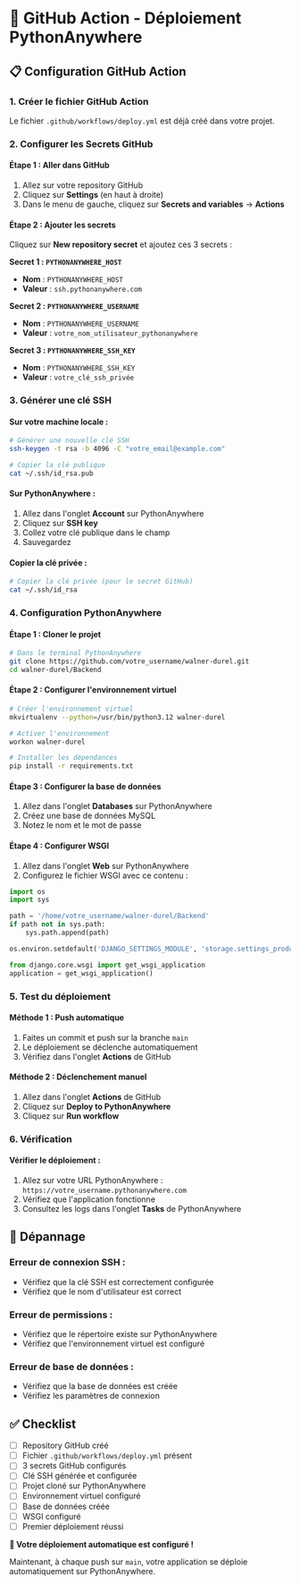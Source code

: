 # 🚀 GitHub Action - Déploiement PythonAnywhere

## 📋 Configuration GitHub Action

### 1. Créer le fichier GitHub Action
Le fichier `.github/workflows/deploy.yml` est déjà créé dans votre projet.

### 2. Configurer les Secrets GitHub

#### **Étape 1 : Aller dans GitHub**
1. Allez sur votre repository GitHub
2. Cliquez sur **Settings** (en haut à droite)
3. Dans le menu de gauche, cliquez sur **Secrets and variables** → **Actions**

#### **Étape 2 : Ajouter les secrets**
Cliquez sur **New repository secret** et ajoutez ces 3 secrets :

**Secret 1 : `PYTHONANYWHERE_HOST`**
- **Nom** : `PYTHONANYWHERE_HOST`
- **Valeur** : `ssh.pythonanywhere.com`

**Secret 2 : `PYTHONANYWHERE_USERNAME`**
- **Nom** : `PYTHONANYWHERE_USERNAME`
- **Valeur** : `votre_nom_utilisateur_pythonanywhere`

**Secret 3 : `PYTHONANYWHERE_SSH_KEY`**
- **Nom** : `PYTHONANYWHERE_SSH_KEY`
- **Valeur** : `votre_clé_ssh_privée`

### 3. Générer une clé SSH

#### **Sur votre machine locale :**
```bash
# Générer une nouvelle clé SSH
ssh-keygen -t rsa -b 4096 -C "votre_email@example.com"

# Copier la clé publique
cat ~/.ssh/id_rsa.pub
```

#### **Sur PythonAnywhere :**
1. Allez dans l'onglet **Account** sur PythonAnywhere
2. Cliquez sur **SSH key**
3. Collez votre clé publique dans le champ
4. Sauvegardez

#### **Copier la clé privée :**
```bash
# Copier la clé privée (pour le secret GitHub)
cat ~/.ssh/id_rsa
```

### 4. Configuration PythonAnywhere

#### **Étape 1 : Cloner le projet**
```bash
# Dans le terminal PythonAnywhere
git clone https://github.com/votre_username/walner-durel.git
cd walner-durel/Backend
```

#### **Étape 2 : Configurer l'environnement virtuel**
```bash
# Créer l'environnement virtuel
mkvirtualenv --python=/usr/bin/python3.12 walner-durel

# Activer l'environnement
workon walner-durel

# Installer les dépendances
pip install -r requirements.txt
```

#### **Étape 3 : Configurer la base de données**
1. Allez dans l'onglet **Databases** sur PythonAnywhere
2. Créez une base de données MySQL
3. Notez le nom et le mot de passe

#### **Étape 4 : Configurer WSGI**
1. Allez dans l'onglet **Web** sur PythonAnywhere
2. Configurez le fichier WSGI avec ce contenu :

```python
import os
import sys

path = '/home/votre_username/walner-durel/Backend'
if path not in sys.path:
    sys.path.append(path)

os.environ.setdefault('DJANGO_SETTINGS_MODULE', 'storage.settings_production')

from django.core.wsgi import get_wsgi_application
application = get_wsgi_application()
```

### 5. Test du déploiement

#### **Méthode 1 : Push automatique**
1. Faites un commit et push sur la branche `main`
2. Le déploiement se déclenche automatiquement
3. Vérifiez dans l'onglet **Actions** de GitHub

#### **Méthode 2 : Déclenchement manuel**
1. Allez dans l'onglet **Actions** de GitHub
2. Cliquez sur **Deploy to PythonAnywhere**
3. Cliquez sur **Run workflow**

### 6. Vérification

#### **Vérifier le déploiement :**
1. Allez sur votre URL PythonAnywhere : `https://votre_username.pythonanywhere.com`
2. Vérifiez que l'application fonctionne
3. Consultez les logs dans l'onglet **Tasks** de PythonAnywhere

## 🔧 Dépannage

### **Erreur de connexion SSH :**
- Vérifiez que la clé SSH est correctement configurée
- Vérifiez que le nom d'utilisateur est correct

### **Erreur de permissions :**
- Vérifiez que le répertoire existe sur PythonAnywhere
- Vérifiez que l'environnement virtuel est configuré

### **Erreur de base de données :**
- Vérifiez que la base de données est créée
- Vérifiez les paramètres de connexion

## ✅ Checklist

- [ ] Repository GitHub créé
- [ ] Fichier `.github/workflows/deploy.yml` présent
- [ ] 3 secrets GitHub configurés
- [ ] Clé SSH générée et configurée
- [ ] Projet cloné sur PythonAnywhere
- [ ] Environnement virtuel configuré
- [ ] Base de données créée
- [ ] WSGI configuré
- [ ] Premier déploiement réussi

**🎉 Votre déploiement automatique est configuré !**

Maintenant, à chaque push sur `main`, votre application se déploie automatiquement sur PythonAnywhere.




